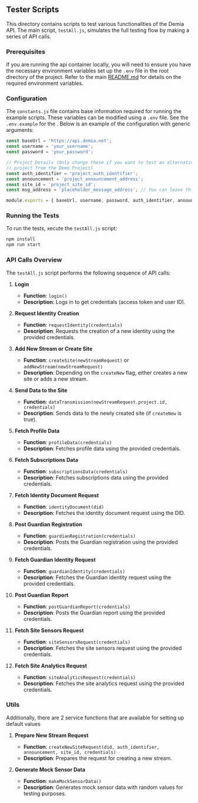## Tester Scripts

This directory contains scripts to test various functionalities of the Demia API. The main script, `testAll.js`, simulates the full testing flow by making a series of API calls.

### Prerequisites
If you are running the api container locally, you will need to ensure you have the necessary environment variables 
set up the `.env` file in the root directory of the project. Refer to the main [README.md](../README.md) for details on the required environment variables.


### Configuration

The `constants.js` file contains base information required for running the example scripts. 
These variables can be modified using a `.env` file. See the `.env.example` for the .
Below is an example of the configuration with generic arguments:

```javascript
const baseUrl = 'https://api.demia.net';
const username = 'your_username';
const password = 'your_password';

// Project Details (Only change these if you want to test an alternative 
// project from the Demo Project)
const auth_identifier = 'project_auth_identifier';
const announcement = 'project_announcement_address';
const site_id = 'project_site_id';
const msg_address = 'placeholder_message_address'; // You can leave this one alone

module.exports = { baseUrl, username, password, auth_identifier, announcement, site_id, msg_address };
```

### Running the Tests

To run the tests, xecute the `testAll.js` script:

```sh
npm install 
npm run start
```

### API Calls Overview

The `testAll.js` script performs the following sequence of API calls:

1. **Login**
    - **Function**: `login()`
    - **Description**: Logs in to get credentials (access token and user ID).


2. **Request Identity Creation**
    - **Function**: `requestIdentity(credentials)`
    - **Description**: Requests the creation of a new identity using the provided credentials.


3. **Add New Stream or Create Site**
    - **Function**: `createSite(newStreamRequest)` or `addNewStream(newStreamRequest)`
    - **Description**: Depending on the `createNew` flag, either creates a new site or adds a new stream.


4. **Send Data to the Site**
    - **Function**: `dataTransmission(newStreamRequest.project.id, credentials)`
    - **Description**: Sends data to the newly created site (if `createNew` is true).


5. **Fetch Profile Data**
    - **Function**: `profileData(credentials)`
    - **Description**: Fetches profile data using the provided credentials.


6. **Fetch Subscriptions Data**
    - **Function**: `subscriptionsData(credentials)`
    - **Description**: Fetches subscriptions data using the provided credentials.


7. **Fetch Identity Document Request**
    - **Function**: `identityDocument(did)`
    - **Description**: Fetches the identity document request using the DID.


8. **Post Guardian Registration**
    - **Function**: `guardianRegistration(credentials)`
    - **Description**: Posts the Guardian registration using the provided credentials.


9. **Fetch Guardian Identity Request**
   - **Function**: `guardianIdentity(credentials)`
   - **Description**: Fetches the Guardian identity request using the provided credentials.


10. **Post Guardian Report**
    - **Function**: `postGuardianReport(credentials)`
    - **Description**: Posts the Guardian report using the provided credentials.


11. **Fetch Site Sensors Request**
    - **Function**: `siteSensorsRequest(credentials)`
    - **Description**: Fetches the site sensors request using the provided credentials.


12. **Fetch Site Analytics Request**
    - **Function**: `siteAnalyticsRequest(credentials)`
    - **Description**: Fetches the site analytics request using the provided credentials.

### Utils
Additionally, there are 2 service functions that are available for setting up default values

1. **Prepare New Stream Request**
   - **Function**: `createNewSiteRequest(did, auth_identifier, announcement, site_id, credentials)`
   - **Description**: Prepares the request for creating a new stream.


2. **Generate Mock Sensor Data**
   - **Function**: `makeMockSensorData()`
   - **Description**: Generates mock sensor data with random values for testing purposes.
